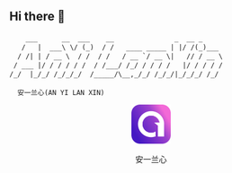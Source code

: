 ## Hi there 👋

```
    ___      __  ___    __               _  __ _       
   /   |  ___\ \/ (_)  / /   ____ _____ | |/ /(_)___    
  / /| | / __ \  / /  / /   / __ `/ __ \|   // / __ \ 
 / ___ |/ / / / / /  / /___/ /_/ / / / /   |/ / / / / 
/_/  |_/_/ /_/_/_/  /_____/\__,_/_/ /_/_/|_/_/_/ /_/ 

  安一兰心(AN YI LAN XIN)
```
<p align="center">
	<a href="https://anyilanxin.com"><img src="../docs/images/logo.png" width="14%"></a>
</p>
<p align="center">
安一兰心
</p>
